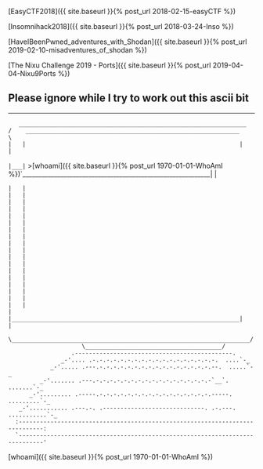 
[EasyCTF2018]({{ site.baseurl }}{% post_url 2018-02-15-easyCTF %})

[Insomnihack2018]({{ site.baseurl }}{% post_url 2018-03-24-Inso %})

[HaveIBeenPwned_adventures_with_Shodan]({{ site.baseurl }}{% post_url 2019-02-10-misadventures_of_shodan %})

[The Nixu Challenge 2019 - Ports]({{ site.baseurl }}{% post_url 2019-04-04-Nixu9Ports %})


Please ignore while I try to work out this ascii bit 
---
----------------------------------------------------------------------
```
   _________________________________________________________________
/    _____________________________________________________________    \
|   |                                                             |   |
``` 
`|___|`  >[whoami]({{ site.baseurl }}{% post_url 1970-01-01-WhoAmI %})`____________________________________________________________|   |
```
|   |                                                                 |   |
|   |                                                                 |   |
|   |                                                                 |   |
|   |                                                                 |   |
|   |                                                                 |   |
|   |                                                                 |   |
|   |                                                                 |   |
|   |                                                                 |   |
|   |                                                                 |   |
|   |_________________________________________________________________|   |
 \____________________________________________________________________/
                     \_______________________________________/
                  .---------------------------------------------.
               _-'.... .-.-.-.-.-.-.-.-.-.-.-.-.-.-.-.-.-.-.  ....`-_
            _-'..... .---.-.-.-.-.-.-.-.-.-.-.-.-.-.-.-.-.--.  .....`-_
         _-'....... .---.-.-.-.-.-.-.-.-.-.-.-.-.-.-.-.-.-`__`. .......`-_
      _-'......... .-----.-.-.-.-.-.-.-.-.-.-.-.-.-.-.-.-.-----. .........`-_
   _-'........... .---.-. .-----------------------------. .-.---. ...........`-_
  :-----------------------------------------------------------------------------:
  `-----------------------------------------------------------------------------'
```
  
[whoami]({{ site.baseurl }}{% post_url 1970-01-01-WhoAmI %})
